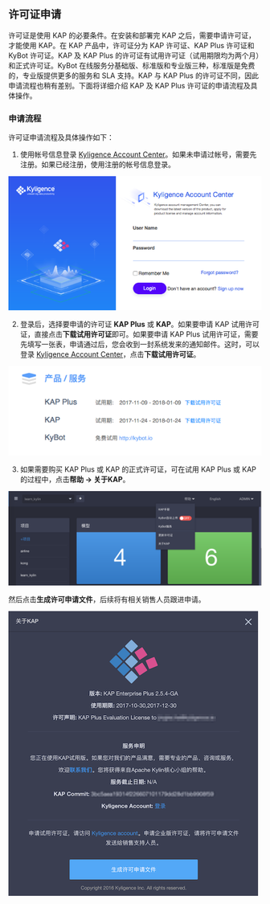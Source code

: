 

## 许可证申请

许可证是使用 KAP 的必要条件。在安装和部署完 KAP 之后，需要申请许可证，才能使用 KAP。在 KAP 产品中，许可证分为 KAP 许可证、KAP Plus 许可证和 KyBot 许可证。KAP 及 KAP Plus 的许可证有试用许可证（试用期限均为两个月）和正式许可证。KyBot 在线服务分基础版、标准版和专业版三种，标准版是免费的，专业版提供更多的服务和 SLA 支持。KAP 与 KAP Plus 的许可证不同，因此申请流程也稍有差别。下面将详细介绍 KAP 及 KAP Plus 许可证的申请流程及具体操作。

### 申请流程

许可证申请流程及具体操作如下：

1. 使用帐号信息登录 [Kyligence Account Center](http://account.kyligence.io/)。如果未申请过帐号，需要先注册。如果已经注册，使用注册的帐号信息登录。

![Kyligence Account Center](images/license_1.cn.png)

2. 登录后，选择要申请的许可证 **KAP Plus** 或 **KAP**。如果要申请 KAP 试用许可证，直接点击**下载试用许可证**即可。如果要申请 KAP Plus 试用许可证，需要先填写一张表，申请通过后，您会收到一封系统发来的通知邮件。这时，可以登录 [Kyligence Account Center](http://account.kyligence.io/)，点击**下载试用许可证**。

![试用许可证申请](images/license_2.cn.png)

3. 如果需要购买 KAP Plus 或 KAP 的正式许可证，可在试用 KAP Plus 或 KAP 的过程中，点击**帮助 -> 关于KAP**。


![正式许可证申请 1](images/license_3.cn.png)

然后点击**生成许可申请文件**，后续将有相关销售人员跟进申请。

![正式许可证申请 1](images/license_4.cn.png)
